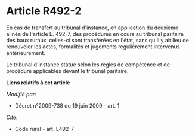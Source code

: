 # Article R492-2

En cas de transfert au tribunal d'instance, en application du deuxième alinéa de l'article L. 492-7, des procédures en cours
au tribunal paritaire des baux ruraux, celles-ci sont transférées en l'état, sans qu'il y ait lieu de renouveler les actes,
formalités et jugements régulièrement intervenus antérieurement. 

Le tribunal d'instance statue selon les règles de compétence et de procédure applicables devant le tribunal paritaire.

**Liens relatifs à cet article**

_Modifié par_:

  - Décret n°2009-738 du 19 juin 2009 - art. 1

_Cite_:

  - Code rural - art. L492-7
